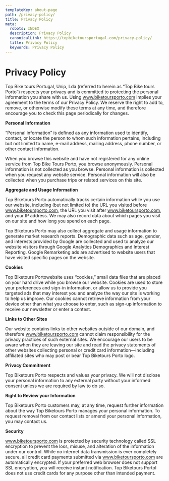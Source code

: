 ```yaml
---
templateKey: about-page
path: /privacy-policy/
title: Privacy Policy
meta:
  robots: INDEX
  description: Privacy Policy
  canonicalLink: https://topbiketoursportugal.com/privacy-policy/
  title: Privacy Policy
  keywords: Privacy Policy
---
```

# **Privacy Policy**

Top Bike tours Portugal, Unip, Lda (referred to herein as “Top Bike tours Porto”) respects your privacy and is committed to protecting the personal information you share with us. Using www.biketoursporto.com implies your agreement to the terms of our Privacy Policy. We reserve the right to add to, remove, or otherwise modify these terms at any time, and therefore encourage you to check this page periodically for changes.

**Personal Information**

“Personal information” is defined as any information used to identify, contact, or locate the person to whom such information pertains, including but not limited to name, e-mail address, mailing address, phone number, or other contact information.

When you browse this website and have not registered for any online service from Top Bike Tours Porto, you browse anonymously. Personal information is not collected as you browse. Personal information is collected when you request any website service. Personal information will also be collected when you purchase trips or related services on this site.

**Aggregate and Usage Information**

Top Biketours Porto automatically tracks certain information while you use our website, including (but not limited to) the URL you visited before www.biketoursporto.com, the URL you visit after www.biketoursporto.com, and your IP address. We may also record data about which pages you visit on our site and how long you spend on each page.

Top Biketours Porto may also collect aggregate and usage information to generate market research reports. Demographic data such as age, gender, and interests provided by Google are collected and used to analyze our website visitors through Google Analytics Demographics and Interest Reporting. Google Remarketing ads are advertised to website users that have visited specific pages on the website.

**Cookies**

Top Biketours Portowebsite uses “cookies,” small data files that are placed on your hard drive while you browse our website. Cookies are used to store your preferences and sign-in information, or allow us to provide you targeted ads that may interest you and analyze the way our site is working to help us improve. Our cookies cannot retrieve information from your device other than what you choose to enter, such as sign-up information to receive our newsletter or enter a contest.

**Links to Other Sites**

Our website contains links to other websites outside of our domain, and therefore www.biketoursporto.com cannot claim responsibility for the privacy practices of such external sites. We encourage our users to be aware when they are leaving our site and read the privacy statements of other websites collecting personal or credit card information—including affiliated sites who may post or bear Top Biketours Porto logo.

**Privacy Commitment**

Top Biketours Porto respects and values your privacy. We will not disclose your personal information to any external party without your informed consent unless we are required by law to do so.

**Right to Review your Information**

Top Biketours Porto customers may, at any time, request further information about the way Top Biketours Porto manages your personal information. To request removal from our contact lists or amend your personal information, you may contact us.

**Security**

www.biketoursporto.com is protected by security technology called SSL encryption to prevent the loss, misuse, and alteration of the information under our control. While no internet data transmission is ever completely secure, all credit card payments submitted via www.biketoursporto.com are automatically encrypted. If your preferred web browser does not support SSL encryption, you will receive instant notification. Top Biketours Portol does not use credit cards for any purpose other than intended payment.